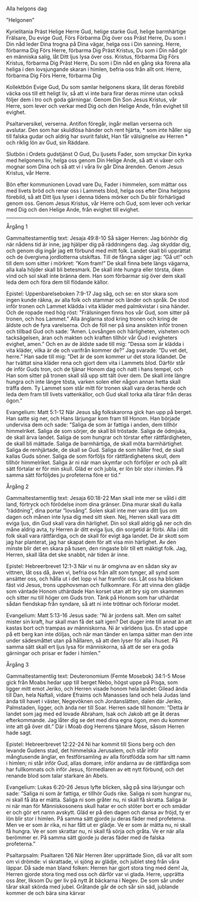 ﻿Alla helgons dag




”Helgonen”




Kyrielitania
Präst        Helige Herre Gud, helige starke Gud, helige barmhärtige Frälsare, Du evige Gud,
Förs        Förbarma Dig över oss
Präst        Herre, Du som i Din nåd leder Dina trogna på Dina vägar, helga oss i Din sanning. Herre, förbarma Dig
Förs        Herre, förbarma Dig
Präst        Kristus, Du som i Din nåd gör en människa salig, låt Ditt ljus lysa över oss. Kristus, förbarma Dig
Förs        Kristus, förbarma Dig
Präst        Herre, Du som i Din nåd en gång ska förena alla heliga i den lovsjungande skaran i himlen, befria oss från allt ont. Herre, förbarma Dig
Förs        Herre, förbarma Dig




Kollektbön
Evige Gud, Du som samlar helgonens skara,
låt deras förebild väcka oss till ett heligt liv,
så att vi inte bara firar deras minne utan också följer dem i tro och goda gärningar.
Genom Din Son Jesus Kristus, vår Herre, som lever och verkar med Dig och den Helige Ande, från evighet till evighet.




Psaltarversikel, verserna. Antifon föregår, ingår mellan verserna och avslutar.
Den som har skuldlösa händer och rent hjärta, * som inte håller sig till falska gudar och aldrig har svurit falskt,
Han får välsignelse av Herren * och riklig lön av Gud, sin Räddare.




Slutbön i Ordets gudstjänst
O Gud, Du ljusets Fader, som smyckar Din kyrka med helgonens liv, helga oss genom Din Helige Ande, så att vi växer och mognar som Dina och så att vi i våra liv går Dina ärenden. Genom Jesus Kristus, vår Herre.




Bön efter kommunionen
Lovad vare Du, Fader i himmelen, som mättar oss med livets bröd och renar oss i Lammets blod, helga oss efter Dina helgons förebild, så att Ditt ljus lyser i denna tidens mörker och Du blir förhärligad genom oss.
Genom Jesus Kristus, vår Herre och Gud, som lever och verkar med Dig och den Helige Ande, från evighet till evighet.




________________
Årgång 1




Gammaltestamentlig text: Jesaja 49:8-10
Så säger Herren: Jag bönhör dig när nådens tid är inne, jag hjälper dig på räddningens dag. Jag skyddar dig, och genom dig ingår jag ett förbund med mitt folk. Landet skall bli upprättat och de övergivna jordlotterna utskiftas. Till de fångna säger jag: ”Gå ut!” och till dem som sitter i mörkret: ”Kom fram!” De skall finna bete längs vägarna, alla kala höjder skall bli betesmark. De skall inte hungra eller törsta, öken vind och sol skall inte bränna dem. Han som förbarmar sig över dem skall leda dem och föra dem till flödande källor.




Epistel: Uppenbarelseboken 7:9-17
Jag såg, och se: en stor skara som ingen kunde räkna, av alla folk och stammar och länder och språk. De stod inför tronen och Lammet klädda i vita kläder med palmkvistar i sina händer. Och de ropade med hög röst: ”Frälsningen finns hos vår Gud, som sitter på tronen, och hos Lammet.” 
Alla änglarna stod kring tronen och kring de äldste och de fyra varelserna. Och de föll ner på sina ansikten inför tronen och tillbad Gud och sade: ”Amen. Lovsången och härligheten, visheten och tacksägelsen, äran och makten och kraften tillhör vår Gud i evigheters evighet, amen.” 
Och en av de äldste sade till mig: ”Dessa som är klädda i vita kläder, vilka är de och varifrån kommer de?” Jag svarade: ”Du vet det, herre.” Han sade till mig: ”Det är de som kommer ur det stora lidandet. De har tvättat sina kläder rena och gjort dem vita i Lammets blod. Därför står de inför Guds tron, och de tjänar Honom dag och natt i hans tempel, och Han som sitter på tronen skall slå upp sitt tält över dem. De skall inte längre hungra och inte längre tösta, varken solen eller någon annan hetta skall träffa dem. Ty Lammet som står mitt för tronen skall vara deras herde och leda dem fram till livets vattenkällor, och Gud skall torka alla tårar från deras ögon.”




Evangelium: Matt 5:1-12
När Jesus såg folkskarorna gick han upp på berget. Han satte sig ner, och Hans lärjungar kom fram till Honom. Han började undervisa dem och sade: ”Saliga de som är fattiga i anden, dem tillhör himmelriket. Saliga de som sörjer, de skall bli tröstade. Saliga de ödmjuka, de skall ärva landet. Saliga de som hungrar och törstar efter rättfärdigheten, de skall bli mättade. Saliga de barmhärtiga, de skall möta barmhärtighet. Saliga de renhjärtade, de skall se Gud. Saliga de som håller fred, de skall kallas Guds söner. Saliga de som förföljs för rättfärdighetens skull, dem tillhör himmelriket. Saliga är ni när man skymfar och förföljer er och på allt sätt förtalar er för min skull. Gläd er och jubla, er lön blir stor i himlen. På samma sätt förföljdes ju profeterna före er tid.”








Årgång 2




Gammaltestamentlig text: Jesaja 60:18-22
Man skall inte mer se våld i ditt land, förtryck och förödelse inom dina gränser. Dina murar skall du kalla ”räddning”, dina portar ”lovsång”. Solen skall inte mer vara ditt ljus om dagen och månen inte lysa dig med sitt sken. Nej, Herren skall vara ditt eviga ljus, din Gud skall vara din härlighet. Din sol skall aldrig gå ner och din måne aldrig avta, ty Herren är ditt eviga ljus, din sorgetid är förbi. Alla i ditt folk skall vara rättfärdiga, och de skall för evigt äga landet. De är skott som jag har planterat, jag har skapat dem för att visa min härlighet. Av den minste blir det en skara på tusen, den ringaste blir till ett mäktigt folk. Jag, Herren, skall låta det ske snabbt, när tiden är inne.




Epistel: Hebreerbrevet 12:1-3
När vi nu är omgivna av en sådan sky av vittnen, låt oss då, även vi, befria oss från allt som tynger, all synd som ansätter oss, och hålla ut i det lopp vi har framför oss. Låt oss ha blicken fäst vid Jesus, trons upphovsman och fullkomnare. För att vinna den glädje som väntade Honom uthärdade Han korset utan att bry sig om skammen och sitter nu till höger om Guds tron. Tänk på Honom som har uthärdat sådan fiendskap från syndare, så att ni inte tröttnar och förlorar modet.




Evangelium: Matt 5:13-16
Jesus sade: ”Ni är jordens salt. Men om saltet mister sin kraft, hur skall man få det salt igen? Det duger inte till annat än att kastas bort och trampas av människorna. 
Ni är världens ljus. En stad uppe på ett berg kan inte döljas, och när man tänder en lampa sätter man den inte under sädesmåttet utan på hållaren, så att den lyser för alla i huset. På samma sätt skall ert ljus lysa för människorna, så att de ser era goda gärningar och prisar er fader i himlen.”








Årgång 3




Gammaltestamentlig text: Deuteronomium (Femte Mosebok) 34:1-5
Mose gick från Moabs hedar upp till berget Nebo, högst uppe på Pisga, som ligger mitt emot Jeriko, och Herren visade honom hela landet: Gilead ända till Dan, hela Naftali, vidare Efraims och Manasses land och hela Judas land ända till havet i väster, Negevöknen och Jordanslätten, dalen där Jeriko, Palmstaden, ligger, och ända ner till Soar. Herren sade till honom: ”Detta är landet som jag med ed lovade Abraham, Isak och Jakob att ge åt deras efterkommande. Jag låter dig se det med dina egna ögon, men du kommer inte att gå över dit.” Där i Moab dog Herrens tjänare Mose, såsom Herren hade sagt. 




Epistel: Hebreerbrevet 12:22-24
Ni har kommit till Sions berg och den levande Gudens stad, det himmelska Jerusalem, och står inför mångtusende änglar, en festförsamling av alla förstfödda som har sitt namn i himlen; ni står inför Gud, allas domare, inför andarna av de rättfärdiga som har fullkomnats och inför Jesus, förmedlaren av ett nytt förbund, och det renande blod som talar starkare än Abels. 




Evangelium: Lukas 6:20-26
Jesus lyfte blicken, såg på sina lärjungar och sade: ”Saliga ni som är fattiga, er tillhör Guds rike. Saliga ni som hungrar nu, ni skall få äta er mätta. Saliga ni som gråter nu, ni skall få skratta. Saliga är ni när man för Människosonens skull hatar er och stöter bort er och smädar er och gör ert namn avskytt. Gläd er på den dagen och dansa av fröjd, ty er lön blir stor i himlen. På samma sätt gjorde ju deras fäder med profeterna. 
Men ve er som är rika, ni har fått ut er glädje. Ve er som är mätta nu, ni skall få hungra. Ve er som skrattar nu, ni skall få sörja och gråta. Ve er när alla berömmer er. På samma sätt gjorde ju deras fäder med de falska profeterna.”








Psaltarpsalm: Psaltaren 126
När Herren åter upprättade Sion, då var allt som om vi drömde: 
vi skrattade, vi sjöng av glädje, och jublet steg från våra läppar. 
Då sade man bland folken: Herren har gjort stora ting med dem! 
Ja, Herren gjorde stora ting med oss och därför var vi glada. 
Herre, upprätta oss åter, liksom Du ger liv på nytt åt bäckarna i Negev. 
De som sår under tårar skall skörda med jubel. 
Gråtande går de och sår sin säd,
jublande kommer de och bära sina kärvar